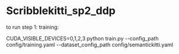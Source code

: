 # Scribblekitti_sp2_ddp

to run step 1: training:

CUDA_VISIBLE_DEVICES=0,1,2,3 python train.py --config_path config/training.yaml --dataset_config_path config/semantickitti.yaml
